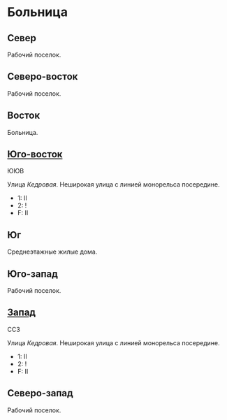 # Больница

## Север

Рабочий поселок.

## Северо-восток

Рабочий поселок.

## Восток

Больница.

## [Юго-восток](./605075.md)

ЮЮВ

Улица *Кедровая*.
Неширокая улица с линией монорельса посередине.

* 1:    II
* 2:    !
* F:    II

## Юг

Среднеэтажные жилые дома.

## Юго-запад

Рабочий поселок.

## [Запад](./590070.md)

ССЗ

Улица *Кедровая*.
Неширокая улица с линией монорельса посередине.

* 1:    II
* 2:    !
* F:    II

## Северо-запад

Рабочий поселок.
